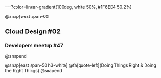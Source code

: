 ---?color=linear-gradient(100deg, white 50%, #1F6ED4 50.2%)

@snap[west span-60]
## Cloud Design #02
### Developers meetup #47
@snapend

@snap[east span-50 h3-white]
@fa[quote-left](Doing Things Right & Doing the Right Things)
@snapend